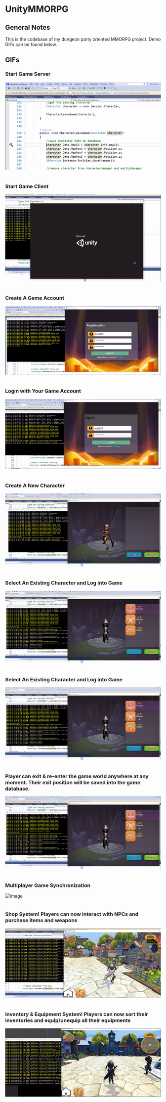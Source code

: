 # UnityMMORPG
## General Notes
This is the codebase of my dungeon party oriented MMORPG project. Demo GIFs can be found below.
<br> 
## GIFs
### Start Game Server
![image](https://github.com/ZackYang-ops/UnityMMORPG/blob/master/Preview/Start_Sever.gif)
<br/>
<br/>
### Start Game Client
![image](https://github.com/ZackYang-ops/UnityMMORPG/blob/master/Preview/Start_Game.gif)
<br/>
<br/>
### Create A Game Account
![image](https://github.com/ZackYang-ops/UnityMMORPG/blob/master/Preview/Sign_Up.gif)
<br/>
<br/>
### Login with Your Game Account
![image](https://github.com/ZackYang-ops/UnityMMORPG/blob/master/Preview/Log_In.gif)
<br/>
<br/>
### Create A New Character
![image](https://github.com/ZackYang-ops/UnityMMORPG/blob/master/Preview/Create_Character.gif)
<br/>
<br/>
### Select An Existing Character and Log into Game
![image](https://github.com/ZackYang-ops/UnityMMORPG/blob/master/Preview/Select_Character.gif)
<br/>
<br/>
### Select An Existing Character and Log into Game
![image](https://github.com/ZackYang-ops/UnityMMORPG/blob/master/Preview/Select_Character.gif)
<br/>
<br/>
### Player can exit & re-enter the game world anywhere at any moment. Their exit position will be saved into the game database.
![image](https://github.com/ZackYang-ops/UnityMMORPG/blob/master/Preview/Select_Character.gif)
<br/>
<br/>
### Multiplayer Game Synchronization 
![image](https://github.com/ZackYang-ops/UnityMMORPG/blob/master/Preview/Multiplayer_Synchronization.gif)
<br/>
<br/>
### Shop System! Players can now interact with NPCs and purchase items and weapons
![image](https://github.com/ZackYang-ops/UnityMMORPG/blob/master/Preview/Purchase_Item.gif)
<br/>
<br/>
### Inventory & Equipment System! Players can now sort their inventories and equip/unequip all their equipments
![image](https://github.com/ZackYang-ops/UnityMMORPG/blob/master/Preview/Equip_Unequip.gif)

